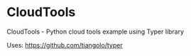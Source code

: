 # CloudTools

CloudTools - Python cloud tools example using Typer library

Uses: https://github.com/tiangolo/typer
